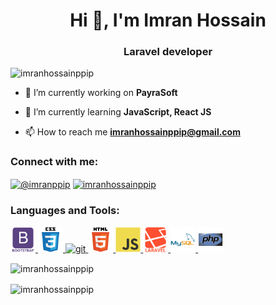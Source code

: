 <h1 align="center">Hi 👋, I'm Imran Hossain</h1>
<h3 align="center">Laravel developer</h3>

<p align="left"> <img src="https://komarev.com/ghpvc/?username=imranhossainppip&label=Profile%20views&color=0e75b6&style=flat" alt="imranhossainppip" /> </p>

- 🔭 I’m currently working on **PayraSoft**

- 🌱 I’m currently learning **JavaScript, React JS**

- 📫 How to reach me **imranhossainppip@gmail.com**

<h3 align="left">Connect with me:</h3>
<p align="left">
<a href="https://twitter.com/@imranppip" target="blank"><img align="center" src="https://raw.githubusercontent.com/rahuldkjain/github-profile-readme-generator/master/src/images/icons/Social/twitter.svg" alt="@imranppip" height="30" width="40" /></a>
<a href="https://fb.com/imranhossainppip" target="blank"><img align="center" src="https://raw.githubusercontent.com/rahuldkjain/github-profile-readme-generator/master/src/images/icons/Social/facebook.svg" alt="imranhossainppip" height="30" width="40" /></a>
</p>

<h3 align="left">Languages and Tools:</h3>
<p align="left"> <a href="https://getbootstrap.com" target="_blank"> <img src="https://raw.githubusercontent.com/devicons/devicon/master/icons/bootstrap/bootstrap-plain-wordmark.svg" alt="bootstrap" width="40" height="40"/> </a> <a href="https://www.w3schools.com/css/" target="_blank"> <img src="https://raw.githubusercontent.com/devicons/devicon/master/icons/css3/css3-original-wordmark.svg" alt="css3" width="40" height="40"/> </a> <a href="https://git-scm.com/" target="_blank"> <img src="https://www.vectorlogo.zone/logos/git-scm/git-scm-icon.svg" alt="git" width="40" height="40"/> </a> <a href="https://www.w3.org/html/" target="_blank"> <img src="https://raw.githubusercontent.com/devicons/devicon/master/icons/html5/html5-original-wordmark.svg" alt="html5" width="40" height="40"/> </a> <a href="https://developer.mozilla.org/en-US/docs/Web/JavaScript" target="_blank"> <img src="https://raw.githubusercontent.com/devicons/devicon/master/icons/javascript/javascript-original.svg" alt="javascript" width="40" height="40"/> </a> <a href="https://laravel.com/" target="_blank"> <img src="https://raw.githubusercontent.com/devicons/devicon/master/icons/laravel/laravel-plain-wordmark.svg" alt="laravel" width="40" height="40"/> </a> <a href="https://www.mysql.com/" target="_blank"> <img src="https://raw.githubusercontent.com/devicons/devicon/master/icons/mysql/mysql-original-wordmark.svg" alt="mysql" width="40" height="40"/> </a> <a href="https://www.php.net" target="_blank"> <img src="https://raw.githubusercontent.com/devicons/devicon/master/icons/php/php-original.svg" alt="php" width="40" height="40"/> </a> </p>

<p><img align="center" src="https://github-readme-stats.vercel.app/api/top-langs?username=imranhossainppip&show_icons=true&locale=en&layout=compact" alt="imranhossainppip" /></p>

<p><img align="center" src="https://github-readme-streak-stats.herokuapp.com/?user=imranhossainppip&" alt="imranhossainppip" /></p>

